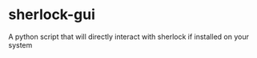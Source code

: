 # sherlock-gui
A python script that will directly interact with sherlock if installed on your system
